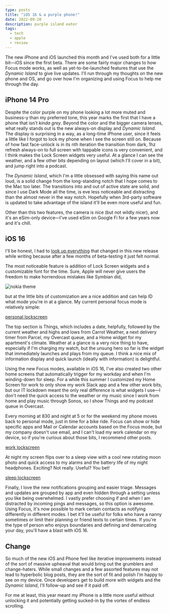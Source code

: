 ```yaml
---
type: posts
title: "iOS 16 & a purple phone!"
date: 2022-09-20
description: purple island eater
tags:
  - tech
  - apple
  - review
---
```


The new iPhone and iOS launched this month and I've used both for a little bit—iOS since the first beta. There are some fairly major changes to how Focus mode works, as well as yet-to-be-launched features that use the _Dynamic Island_ to give live updates. I'll run through my thoughts on the new phone and OS, and go over how I'm organizing and using Focus to help me through the day.

## iPhone 14 Pro

Despite the color purple on my phone looking a lot more muted and business-y than my preferred tone, this year marks the first that I have a phone that isn't _kinda grey_. Beyond the color and the bigger camera lenses, what really stands out is the new always-on display and _Dynamic Island_. The display is surprising in a way, as  a long-time iPhone user, since it feels a little like I forgot to lock my phone when I see the screen still on. Because of how fast face-unlock is in its nth iteration the transition from dark, 1hz refresh always-on to full screen with tappable icons is very convenient, and I think makes the Lock Screen widgets very useful. At a glance I can see the weather, and a few other bits depending on layout (which I'll cover in a bit), and jump right into a podcast. 

The _Dynamic Island_, which I'm a little obsessed with saying this name out loud, is a solid change from the long-standing notch that I hope comes to the Mac too later. The transitions into and out of active state are solid, and since I use Dark Mode all the time, is eve less noticeable and distracting than the almost never in the way notch. Hopefully when 3rd-party software is updated to take advantage of the island it'll be even more useful and fun. 

Other than this two features, the camera is nice (but not wildly nicer), and it's an eSim-only device—I've used eSim on Google Fi for a few years now and it's chill.

## iOS 16

I'll be honest, I had to [look up everything](https://www.theverge.com/23347903/ios-16-review-iphone-apple) that changed in this new release while writing because after a few months of beta-testing it just felt normal.

The most noticeable feature is addition of Lock Screen widgets and a customizable font for the time. Sure, Apple will never give users the freedom to make horrendous mistakes like Symbian did,

![nokia theme](http://img2.ownskin.com/powertheme/big/40/TJcKdM9Z.gif)

but at the little bits of customization are a nice addition and can help ID what mode you're in at a glance. My current personal focus mode is relatively simple:

[personal lockscreen](personallock.jpeg)

The top section is Things, which includes a date, helpfully, followed by the current weather and highs and lows from Carrot Weather, a next delivery timer from Parcel, my Overcast queue, and a Home widget for my apartment's climate. Weather at a glance is a very nice thing to have, especially if I'm charging my watch, but the unsung hero so far is the widget that immediately launches and plays from my queue. I think a nice mix of information display and quick launch (ideally with information) is delightful.

Using the new Focus modes, available in iOS 16, I've also created two other home screens that automatically trigger for my workday and when I'm winding-down for sleep. For a while this summer I customized my Home Screen for work to only show my work Slack app and a few other work bits, but our IT lockdown meant the only real difference is what widgets I use—I don't need the quick access to the weather or my music since I work from home and play music through Sonos, so I show Things and my podcast queue in Overcast.

Every morning at 830 and night at 5 or for the weekend my phone moves back to personal mode, just in time for a bike ride. Focus can show or hide specific apps and Mail or Calendar accounts based on the Focus mode, but my company doesn't use email, and I can't load my work calendar on my device, so if you're curious about those bits, I recommend other posts.

[work lockscreen](worklock.jpeg)

At night my screen flips over to a sleep view with a cool new rotating moon photo and quick access to my alarms and the battery life of my night headphones. Exciting? Not really. Useful? You bet!

[sleep lockscreen](sleeplock.jpeg)

Finally, I love the new notifications grouping and easier triage. Messages and updates are grouped by app and even hidden through a setting unless you like being overwhelmed. I vastly prefer choosing if and when I am distracted by incoming pings and messages, so this option is awesome. Using Focus, it's now possible to mark certain contacts as notifying differently in different modes. I bet it'll be useful for folks who have a nanny sometimes or limit their planning or friend texts to certain times. If you're the type of person who enjoys boundaries and defining and demarcating your day, you'll have a blast with iOS 16.

## Change 

So much of the new iOS and Phone feel like iterative improvements instead of the sort of massive upheaval that would bring out the grumblers and change-haters. While small changes and a few assorted features may not lead to hyperbolic blog posts, they are the sort of fit and polish I'm happy to see on my device. Once developers get to build more with widgets and the *Dynamic Island*, I'll follow-up and see if it paid off. 

For me at least, this year meant my iPhone is a little more useful without unlocking it and potentially getting sucked-in by the vortex of endless scrolling.